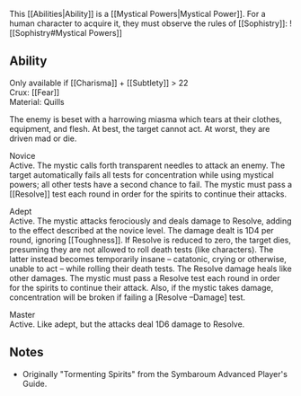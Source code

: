 This [[Abilities|Ability]] is a [[Mystical Powers|Mystical Power]]. For a human character to acquire it, they must observe the rules of [[Sophistry]]:
![[Sophistry#Mystical Powers]]
## Ability
Only available if [[Charisma]] + [[Subtlety]] > 22<br>Crux: [[Fear]]<br>Material: Quills

The enemy is beset with a harrowing miasma which tears at their clothes, equipment, and flesh. At best, the target cannot act. At worst, they are driven mad or die.

Novice<br>Active. The mystic calls forth transparent needles to attack an enemy. The target automatically fails all tests for concentration while using mystical powers; all other tests have a second chance to fail. The mystic must pass a [[Resolve]] test each round in order for the spirits to continue their attacks.

Adept<br>Active. The mystic attacks ferociously and deals damage to Resolve, adding to the effect described at the novice level. The damage dealt is 1D4 per round, ignoring [[Toughness]]. If Resolve is reduced to zero, the target dies, presuming they are not allowed to roll death tests (like characters). The latter instead becomes temporarily insane – catatonic, crying or otherwise, unable to act – while rolling their death tests. The Resolve damage heals like other damages. The mystic must pass a Resolve test each round in order for the spirits to continue their attack. Also, if the mystic takes damage, concentration will be broken if failing a \[Resolve –Damage\] test.

Master<br>Active. Like adept, but the attacks deal 1D6 damage to Resolve.
## Notes
* Originally "Tormenting Spirits" from the Symbaroum Advanced Player's Guide.